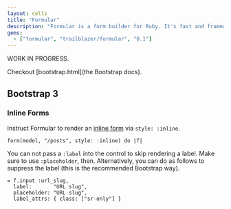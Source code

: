 ```yaml
---
layout: cells
title: "Formular"
description: "Formular is a form builder for Ruby. It's fast and framework-agnostic, supports Bootstrap, Foundation, and UIKit."
gems:
  - ["formular", "trailblazer/formular", "0.1"]
---
```


WORK IN PROGRESS.

Checkout [bootstrap.html](the Bootstrap docs).

## Bootstrap 3

### Inline Forms

Instruct Formular to render an [inline form](http://getbootstrap.com/css/#forms-inline) via `style: :inline`.

    form(model, "/posts", style: :inline) do |f|

You can not pass a `:label` into the control to skip rendering a label. Make sure to use `:placeholder`, then. Alternatively, you can do as follows to suppress the label (this is the recommended Bootstrap way).

    = f.input :url_slug,
      label:       "URL slug",
      placeholder: "URL slug",
      label_attrs: { class: ["sr-only"] }
